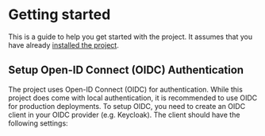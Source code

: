 # Getting started
This is a guide to help you get started with the project. It assumes that you have already [installed the project](installation.md).

## Setup Open-ID Connect (OIDC) Authentication
The project uses Open-ID Connect (OIDC) for authentication. While this project does come with local authentication, it is recommended to use OIDC for production deployments. To setup OIDC, you need to create an OIDC client in your OIDC provider (e.g. Keycloak). The client should have the following settings:

